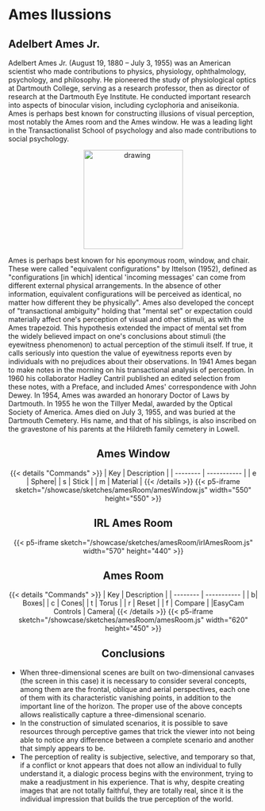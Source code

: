# Ames Ilussions

## Adelbert Ames Jr.

Adelbert Ames Jr. (August 19, 1880 – July 3, 1955) was an American scientist who made contributions to physics, physiology, ophthalmology, psychology, and philosophy. He pioneered the study of physiological optics at Dartmouth College, serving as a research professor, then as director of research at the Dartmouth Eye Institute. He conducted important research into aspects of binocular vision, including cyclophoria and aniseikonia. Ames is perhaps best known for constructing illusions of visual perception, most notably the Ames room and the Ames window. He was a leading light in the Transactionalist School of psychology and also made contributions to social psychology.

<center><img src="https://upload.wikimedia.org/wikipedia/commons/2/2e/Adelbert_Ames_b1880.jpg" alt="drawing" width="200"/></center>

Ames is perhaps best known for his eponymous room, window, and chair. These were called "equivalent configurations" by Ittelson (1952), defined as "configurations [in which] identical 'incoming messages' can come from different external physical arrangements. In the absence of other information, equivalent configurations will be perceived as identical, no matter how different they be physically".
Ames also developed the concept of "transactional ambiguity" holding that "mental set" or expectation could materially affect one's perception of visual and other stimuli, as with the Ames trapezoid. This hypothesis extended the impact of mental set from the widely believed impact on one's conclusions about stimuli (the eyewitness phenomenon) to actual perception of the stimuli itself. If true, it calls seriously into question the value of eyewitness reports even by individuals with no prejudices about their observations. In 1941 Ames began to make notes in the morning on his transactional analysis of perception. In 1960 his collaborator Hadley Cantril published an edited selection from these notes, with a Preface, and included Ames' correspondence with John Dewey.
In 1954, Ames was awarded an honorary Doctor of Laws by Dartmouth. In 1955 he won the Tillyer Medal, awarded by the Optical Society of America. Ames died on July 3, 1955, and was buried at the Dartmouth Cemetery. His name, and that of his siblings, is also inscribed on the gravestone of his parents at the Hildreth family cemetery in Lowell.

<center>

## Ames Window

{{< details "Commands" >}}
| Key | Description |
| -------- | ----------- |
| e | Sphere|
| s | Stick |
| m | Material |
{{< /details >}}
{{< p5-iframe sketch="/showcase/sketches/amesRoom/amesWindow.js" width="550" height="550" >}}

## IRL Ames Room

{{< p5-iframe sketch="/showcase/sketches/amesRoom/irlAmesRoom.js" width="570" height="440" >}}

## Ames Room

{{< details "Commands" >}}
| Key | Description |
| -------- | ----------- |
| b| Boxes|
| c | Cones|
| t | Torus |
| r | Reset |
| f | Compare |
|EasyCam Controls | Camera|
{{< /details >}}
{{< p5-iframe sketch="/showcase/sketches/amesRoom/amesRoom.js" width="620" height="450" >}}

## Conclusions

</center>
<ul>
  <li>When three-dimensional scenes are built on two-dimensional canvases (the screen in this case) it is necessary to consider several concepts, among them are the frontal, oblique and aerial perspectives, each one of them with its characteristic vanishing points, in addition to the important line of the horizon. The proper use of the above concepts allows realistically capture a three-dimensional scenario.</li>

  <li>In the construction of simulated scenarios, it is possible to save resources through perceptive games that trick the viewer into not being able to notice any difference between a complete scenario and another that simply appears to be.</li>
  
  <li>The perception of reality is subjective, selective, and temporary so that, if a conflict or knot appears that does not allow an individual to fully understand it, a dialogic process begins with the environment, trying to make a readjustment in his experience. That is why, despite creating images that are not totally faithful, they are totally real, since it is the individual impression that builds the true perception of the world.</li>
</ul>
